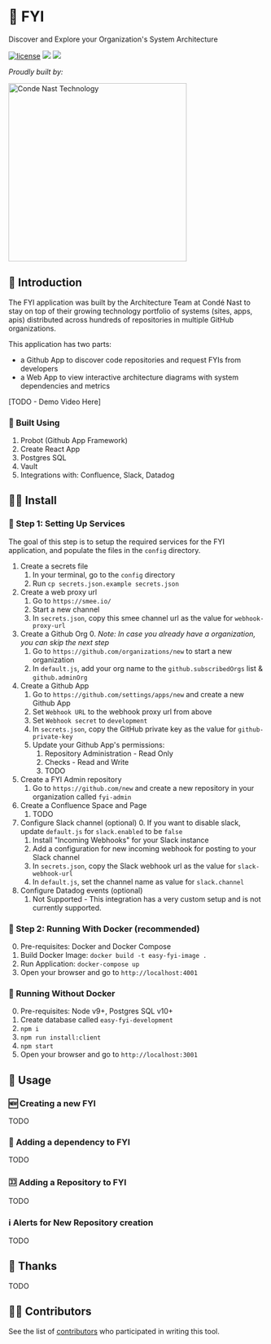 # 💁 FYI

Discover and Explore your Organization's System Architecture

[![license](https://img.shields.io/badge/license-Apache%202.0-blue.svg?style=flat)](LICENSE) [![](http://fyi.conde.io/badge/56)](http://fyi.conde.io/link/56) [![](http://fyi.conde.io/badge/162)](http://fyi.conde.io/link/162)

_Proudly built by:_

<a href="https://technology.condenast.com"><img src="https://user-images.githubusercontent.com/1215971/35070721-3f136cdc-fbac-11e7-81b4-e3aa5cc70a17.png" title="Conde Nast Technology" width=350/></a>

## 🤔 Introduction

The FYI application was built by the Architecture Team at Condé Nast to stay on top of their growing technology portfolio of systems (sites, apps, apis) distributed across hundreds of repositories in multiple GitHub organizations.

This application has two parts:

  - a Github App to discover code repositories and request FYIs from developers
  - a Web App to view interactive architecture diagrams with system dependencies and metrics

[TODO - Demo Video Here]

### 🔨 Built Using

  1. Probot (Github App Framework)
  2. Create React App
  3. Postgres SQL
  4. Vault
  5. Integrations with: Confluence, Slack, Datadog

## 👨‍🔧 Install

### 🔧 Step 1: Setting Up Services
The goal of this step is to setup the required services for the FYI application, and populate the files in the `config` directory.

  1. Create a secrets file
      1. In your terminal, go to the `config` directory
      2. Run `cp secrets.json.example secrets.json`
  2. Create a web proxy url
      1. Go to `https://smee.io/`
      2. Start a new channel
      3. In `secrets.json`, copy this smee channel url as the value for `webhook-proxy-url`
  3. Create a Github Org
      0. _Note: In case you already have a organization, you can skip the next step_
      1. Go to `https://github.com/organizations/new` to start a new organization
      2. In `default.js`, add your org name to the `github.subscribedOrgs` list & `github.adminOrg`
  4. Create a Github App
      1. Go to `https://github.com/settings/apps/new` and create a new Github App
      2. Set `Webhook URL` to the webhook proxy url from above
      3. Set `Webhook secret` to `development`
      4. In `secrets.json`, copy the GitHub private key as the value for `github-private-key`
      5. Update your Github App's permissions:
          1. Repository Administration - Read Only
          2. Checks - Read and Write
          3. TODO
  5. Create a FYI Admin repository
      1. Go to `https://github.com/new` and create a new repository in your organization called `fyi-admin`
  6. Create a Confluence Space and Page
      1. TODO
  7. Configure Slack channel (optional)
      0. If you want to disable slack, update `default.js` for `slack.enabled` to be `false`
      1. Install "Incoming Webhooks" for your Slack instance
      2. Add a configuration for new incoming webhook for posting to your Slack channel
      3. In `secrets.json`, copy the Slack webhook url as the value for `slack-webhook-url`
      4. In `default.js`, set the channel name as value for `slack.channel`
  8. Configure Datadog events (optional)
      1. Not Supported - This integration has a very custom setup and is not currently supported.

### 🏃 Step 2: Running With Docker (recommended)

  0. Pre-requisites: Docker and Docker Compose
  1. Build Docker Image: `docker build -t easy-fyi-image .`
  2. Run Application: `docker-compose up`
  3. Open your browser and go to `http://localhost:4001`

### 🚶 Running Without Docker

  0. Pre-requisites: Node v9+, Postgres SQL v10+
  1. Create database called `easy-fyi-development`
  1. `npm i`
  2. `npm run install:client`
  3. `npm start`
  4. Open your browser and go to `http://localhost:3001`

## 🚀 Usage

### 🆕 Creating a new FYI
TODO

### 🔀 Adding a dependency to FYI
TODO

### 🈁 Adding a Repository to FYI
TODO

### ℹ️ Alerts for New Repository creation
TODO

## 🙏 Thanks

TODO

## 👨‍🏭 Contributors

See the list of [contributors](https://github.com/CondeNast/fyi/contributors) who participated in writing this tool.
